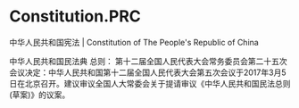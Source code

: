 Constitution.PRC
================

中华人民共和国宪法 | Constitution of The People's Republic of China

中华人民共和国民法典 总则： 第十二届全国人民代表大会常务委员会第二十五次会议决定：中华人民共和国第十二届全国人民代表大会第五次会议于2017年3月5日在北京召开。建议审议全国人大常委会关于提请审议《中华人民共和国民法总则(草案)》的议案。

